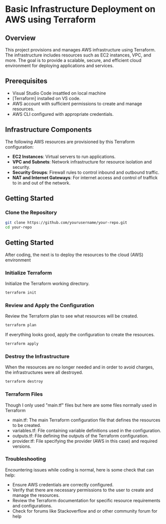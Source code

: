 # Basic Infrastructure Deployment on AWS using Terraform

## Overview

This project provisions and manages AWS infrastructure using Terraform. The infrastructure includes resources such as EC2 instances, VPC, and more. The goal is to provide a scalable, secure, and efficient cloud environment for deploying applications and services.

## Prerequisites

- Visual Studio Code insattled on local machine
- [Terraform] installed on VS code.
- AWS account with sufficient permissions to create and manage resources.
- AWS CLI configured with appropriate credentials.

## Infrastructure Components

The following AWS resources are provisioned by this Terraform configuration:

- **EC2 Instances**: Virtual servers to run applications.
- **VPC and Subnets**: Network infrastructure for resource isolation and security.
- **Security Groups**: Firewall rules to control inbound and outbound traffic.
- **NAT and Internet Gateways**: For internet access and control of traffick to in and out of the network.

## Getting Started

### Clone the Repository

```sh
git clone https://github.com/yourusername/your-repo.git
cd your-repo
```

## Getting Started
After coding, the next is to deploy the resources to the cloud (AWS) environment

### Initialize Terraform
Initialize the Terraform working directory.


```sh
terraform init
   ```
### Review and Apply the Configuration
Review the Terraform plan to see what resources will be created.

```sh
terraform plan
   ```
If everything looks good, apply the configuration to create the resources.

```sh
terraform apply
   ```
### Destroy the Infrastructure
When the resources are no longer needed and in order to avoid charges, the infrastructures were all destroyed.

```sh
terraform destroy
   ```

### Terraform Files

Though I only used "main.tf" files but here are some files normally used in Terraform
- main.tf: The main Terraform configuration file that defines the resources to be created.
- variables.tf: File containing variable definitions used in the configuration.
- outputs.tf: File defining the outputs of the Terraform configuration.
- provider.tf: File specifying the provider (AWS in this case) and required versions.


### Troubleshooting
Encountering issues while coding is normal, here is some check that can help:

- Ensure AWS credentials are correctly configured.
- Verify that there are necessary permissions to the user to create and manage the resources.
- Review the Terraform documentation for specific resource requirements and configurations.
- Check for forums like Stackoverflow and or other community forum for help

